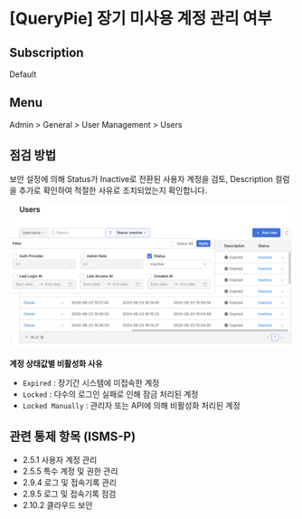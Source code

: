 # [QueryPie] 장기 미사용 계정 관리 여부

## Subscription 
Default

## Menu 
Admin > General > User Management > Users 

## 점검 방법 
보안 설정에 의해 Status가 Inactive로 전환된 사용자 계정을 검토, Description 컬럼을 추가로 확인하여 적절한 사유로 조치되었는지 확인합니다.

![Users Filtered by Status](images/users-filtered.png)

**계정 상태값별 비활성화 사유**
- `Expired` : 장기간 시스템에 미접속한 계정 
- `Locked` : 다수의 로그인 실패로 인해 잠금 처리된 계정
- `Locked Manually` : 관리자 또는 API에 의해 비활성화 처리된 계정

## 관련 통제 항목 (ISMS-P)
- 2.5.1 사용자 계정 관리
- 2.5.5 특수 계정 및 권한 관리
- 2.9.4 로그 및 접속기록 관리
- 2.9.5 로그 및 접속기록 점검
- 2.10.2 클라우드 보안
